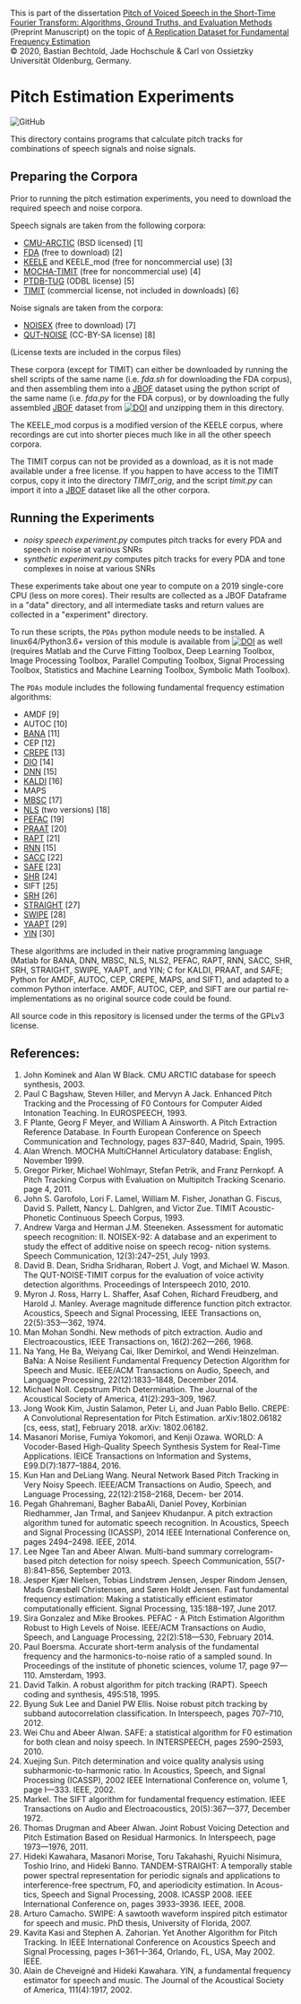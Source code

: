 This is part of the dissertation [Pitch of Voiced Speech in the Short-Time Fourier Transform: Algorithms, Ground Truths, and Evaluation Methods](https://bastibe.github.io/Dissertation-Website/)  
(Preprint Manuscript) on the topic of [A Replication Dataset for Fundamental Frequency Estimation](https://bastibe.github.io/Dissertation-Website/replication-dataset/index.html)  
© 2020, Bastian Bechtold, Jade Hochschule & Carl von Ossietzky Universität Oldenburg, Germany.

# Pitch Estimation Experiments

![GitHub](https://img.shields.io/github/license/bastibe/Replication-Dataset-Scripts)

This directory contains programs that calculate pitch tracks for combinations of speech signals and noise signals.

## Preparing the Corpora

Prior to running the pitch estimation experiments, you need to download the required speech and noise corpora.

Speech signals are taken from the following corpora:

- [CMU-ARCTIC](http://www.festvox.org/cmu_arctic/) (BSD licensed) [1]
- [FDA](http://www.cstr.ed.ac.uk/research/projects/fda/) (free to download) [2]
- [KEELE](https://lost-contact.mit.edu/afs/nada.kth.se/dept/tmh/corpora/KeelePitchDB/) and KEELE_mod (free for noncommercial use) [3]
- [MOCHA-TIMIT](http://www.cstr.ed.ac.uk/research/projects/artic/mocha.html) (free for noncommercial use) [4]
- [PTDB-TUG](https://www.spsc.tugraz.at/databases-and-tools/ptdb-tug-pitch-tracking-database-from-graz-university-of-technology.html) (ODBL license) [5]
- [TIMIT](https://catalog.ldc.upenn.edu/LDC93S1) (commercial license, not included in downloads) [6]

Noise signals are taken from the corpora:

- [NOISEX](http://www.speech.cs.cmu.edu/comp.speech/Section1/Data/noisex.html) (free to download) [7]
- [QUT-NOISE](https://research.qut.edu.au/saivt/databases/qut-noise-databases-and-protocols/) (CC-BY-SA license) [8]

(License texts are included in the corpus files)

These corpora (except for TIMIT) can either be downloaded by running the shell scripts of the same name (i.e. *fda.sh* for downloading the FDA corpus), and then assembling them into a [JBOF](https://jbof.readthedocs.io/en/latest/) dataset using the python script of the same name (i.e. *fda.py* for the FDA corpus), or by downloading the fully assembled [JBOF](https://jbof.readthedocs.io/en/latest/) dataset from [![DOI](https://zenodo.org/badge/DOI/10.5281/zenodo.3921794.svg)](https://doi.org/10.5281/zenodo.3921794) and unzipping them in this directory.

The KEELE_mod corpus is a modified version of the KEELE corpus, where recordings are cut into shorter pieces much like in all the other speech corpora.

The TIMIT corpus can not be provided as a download, as it is not made available under a free license. If you happen to have access to the TIMIT corpus, copy it into the directory *TIMIT_orig*, and the script *timit.py* can import it into a [JBOF](https://jbof.readthedocs.io/en/latest/) dataset like all the other corpora.

## Running the Experiments

- *noisy speech experiment.py* computes pitch tracks for every PDA and speech in noise at various SNRs
- *synthetic experiment.py* computes pitch tracks for every PDA and tone complexes in noise at various SNRs

These experiments take about one year to compute on a 2019 single-core CPU (less on more cores). Their results are collected as a JBOF Dataframe in a "data" directory, and all intermediate tasks and return values are collected in a "experiment" directory.

To run these scripts, the `PDAs` python module needs to be installed. A linux64/Python3.6+ version of this module is available from [![DOI](https://zenodo.org/badge/DOI/10.5281/zenodo.3921794.svg)](https://doi.org/10.5281/zenodo.3921794) as well (requires Matlab and the Curve Fitting Toolbox, Deep Learning Toolbox, Image Processing Toolbox, Parallel Computing Toolbox, Signal Processing Toolbox, Statistics and Machine Learning Toolbox, Symbolic Math Toolbox).

The `PDAs` module includes the following fundamental frequency estimation algorithms:

- AMDF [9]
- AUTOC [10]
- [BANA](http://www2.ece.rochester.edu/projects/wcng/code.html) [11]
- CEP [12]
- [CREPE](https://github.com/marl/crepe) [13]
- [DIO](http://www.kki.yamanashi.ac.jp/~mmorise/world/english/) [14]
- [DNN](http://web.cse.ohio-state.edu/pnl/software.html) [15]
- [KALDI](https://github.com/LvHang/pitch) [16]
- MAPS
- [MBSC](http://www.seas.ucla.edu/spapl/shareware.html) [17]
- [NLS](https://github.com/jkjaer/fastF0Nls) (two versions) [18]
- [PEFAC](http://www.ee.ic.ac.uk/hp/staff/dmb/voicebox/voicebox.html) [19]
- [PRAAT](https://github.com/praat/praat) [20]
- [RAPT](http://www.speech.kth.se/wavesurfer/links.html) [21]
- [RNN](http://web.cse.ohio-state.edu/pnl/software.html) [15]
- [SACC](http://labrosa.ee.columbia.edu/projects/SAcC/) [22]
- [SAFE](http://www.seas.ucla.edu/spapl/weichu/safe/) [23]
- [SHR](https://mathworks.com/matlabcentral/fileexchange/1230) [24]
- SIFT [25]
- [SRH](https://github.com/covarep/covarep) [26]
- [STRAIGHT](https://github.com/HidekiKawahara/legacy_straight) [27]
- [SWIPE](http://www.cise.ufl.edu/~acamacho/english/curriculum.html) [28]
- [YAAPT](http://www.ws.binghamton.edu/zahorian/yaapt.htm) [29]
- [YIN](http://audition.ens.fr/adc/) [30]

These algorithms are included in their native programming language (Matlab for BANA, DNN, MBSC, NLS, NLS2, PEFAC, RAPT, RNN, SACC, SHR, SRH, STRAIGHT, SWIPE, YAAPT, and YIN; C for KALDI, PRAAT, and SAFE; Python for AMDF, AUTOC, CEP, CREPE, MAPS, and SIFT), and adapted to a common Python interface. AMDF, AUTOC, CEP, and SIFT are our partial re-implementations as no original source code could be found.

All source code in this repository is licensed under the terms of the GPLv3 license.

## References:

1. John Kominek and Alan W Black. CMU ARCTIC database for speech synthesis, 2003.
2. Paul C Bagshaw, Steven Hiller, and Mervyn A Jack. Enhanced Pitch Tracking and the Processing of F0 Contours for Computer Aided Intonation Teaching. In EUROSPEECH, 1993.
3. F Plante, Georg F Meyer, and William A Ainsworth. A Pitch Extraction Reference Database. In Fourth European Conference on Speech Communication and Technology, pages 837–840, Madrid, Spain, 1995.
4. Alan Wrench. MOCHA MultiCHannel Articulatory database: English, November 1999.
5. Gregor Pirker, Michael Wohlmayr, Stefan Petrik, and Franz Pernkopf. A Pitch Tracking Corpus with Evaluation on Multipitch Tracking Scenario. page 4, 2011.
6. John S. Garofolo, Lori F. Lamel, William M. Fisher, Jonathan G. Fiscus, David S. Pallett, Nancy L. Dahlgren, and Victor Zue. TIMIT Acoustic-Phonetic Continuous Speech Corpus, 1993.
7. Andrew Varga and Herman J.M. Steeneken. Assessment for automatic speech recognition: II. NOISEX-92: A database and an experiment to study the effect of additive noise on speech recog- nition systems. Speech Communication, 12(3):247–251, July 1993.
8. David B. Dean, Sridha Sridharan, Robert J. Vogt, and Michael W. Mason. The QUT-NOISE-TIMIT corpus for the evaluation of voice activity detection algorithms. Proceedings of Interspeech 2010, 2010.
9. Myron J. Ross, Harry L. Shaffer, Asaf Cohen, Richard Freudberg, and Harold J. Manley. Average magnitude difference function pitch extractor. Acoustics, Speech and Signal Processing, IEEE Transactions on, 22(5):353—362, 1974.
10. Man Mohan Sondhi. New methods of pitch extraction. Audio and Electroacoustics, IEEE Transactions on, 16(2):262—266, 1968.
11. Na Yang, He Ba, Weiyang Cai, Ilker Demirkol, and Wendi Heinzelman. BaNa: A Noise Resilient Fundamental Frequency Detection Algorithm for Speech and Music. IEEE/ACM Transactions on Audio, Speech, and Language Processing, 22(12):1833–1848, December 2014.
12. Michael Noll. Cepstrum Pitch Determination. The Journal of the Acoustical Society of America, 41(2):293–309, 1967.
13. Jong Wook Kim, Justin Salamon, Peter Li, and Juan Pablo Bello. CREPE: A Convolutional Representation for Pitch Estimation. arXiv:1802.06182 [cs, eess, stat], February 2018. arXiv: 1802.06182.
14. Masanori Morise, Fumiya Yokomori, and Kenji Ozawa. WORLD: A Vocoder-Based High-Quality Speech Synthesis System for Real-Time Applications. IEICE Transactions on Information and Systems, E99.D(7):1877–1884, 2016.
15. Kun Han and DeLiang Wang. Neural Network Based Pitch Tracking in Very Noisy Speech. IEEE/ACM Transactions on Audio, Speech, and Language Processing, 22(12):2158–2168, Decem- ber 2014.
16. Pegah Ghahremani, Bagher BabaAli, Daniel Povey, Korbinian Riedhammer, Jan Trmal, and Sanjeev Khudanpur. A pitch extraction algorithm tuned for automatic speech recognition. In Acoustics, Speech and Signal Processing (ICASSP), 2014 IEEE International Conference on, pages 2494–2498. IEEE, 2014.
17. Lee Ngee Tan and Abeer Alwan. Multi-band summary correlogram-based pitch detection for noisy speech. Speech Communication, 55(7-8):841–856, September 2013.
18. Jesper Kjær Nielsen, Tobias Lindstrøm Jensen, Jesper Rindom Jensen, Mads Græsbøll Christensen, and Søren Holdt Jensen. Fast fundamental frequency estimation: Making a statistically efficient estimator computationally efficient. Signal Processing, 135:188–197, June 2017.
19. Sira Gonzalez and Mike Brookes. PEFAC - A Pitch Estimation Algorithm Robust to High Levels of Noise. IEEE/ACM Transactions on Audio, Speech, and Language Processing, 22(2):518—530, February 2014.
20. Paul Boersma. Accurate short-term analysis of the fundamental frequency and the harmonics-to-noise ratio of a sampled sound. In Proceedings of the institute of phonetic sciences, volume 17, page 97—110. Amsterdam, 1993.
21. David Talkin. A robust algorithm for pitch tracking (RAPT). Speech coding and synthesis, 495:518, 1995.
22. Byung Suk Lee and Daniel PW Ellis. Noise robust pitch tracking by subband autocorrelation classification. In Interspeech, pages 707–710, 2012.
23. Wei Chu and Abeer Alwan. SAFE: a statistical algorithm for F0 estimation for both clean and noisy speech. In INTERSPEECH, pages 2590–2593, 2010.
24. Xuejing Sun. Pitch determination and voice quality analysis using subharmonic-to-harmonic ratio. In Acoustics, Speech, and Signal Processing (ICASSP), 2002 IEEE International Conference on, volume 1, page I—333. IEEE, 2002.
25. Markel. The SIFT algorithm for fundamental frequency estimation. IEEE Transactions on Audio and Electroacoustics, 20(5):367—377, December 1972.
26. Thomas Drugman and Abeer Alwan. Joint Robust Voicing Detection and Pitch Estimation Based on Residual Harmonics. In Interspeech, page 1973—1976, 2011.
27. Hideki Kawahara, Masanori Morise, Toru Takahashi, Ryuichi Nisimura, Toshio Irino, and Hideki Banno. TANDEM-STRAIGHT: A temporally stable power spectral representation for periodic signals and applications to interference-free spectrum, F0, and aperiodicity estimation. In Acous- tics, Speech and Signal Processing, 2008. ICASSP 2008. IEEE International Conference on, pages 3933–3936. IEEE, 2008.
28. Arturo Camacho. SWIPE: A sawtooth waveform inspired pitch estimator for speech and music. PhD thesis, University of Florida, 2007.
29. Kavita Kasi and Stephen A. Zahorian. Yet Another Algorithm for Pitch Tracking. In IEEE International Conference on Acoustics Speech and Signal Processing, pages I–361–I–364, Orlando, FL, USA, May 2002. IEEE.
30. Alain de Cheveigné and Hideki Kawahara. YIN, a fundamental frequency estimator for speech and music. The Journal of the Acoustical Society of America, 111(4):1917, 2002.
